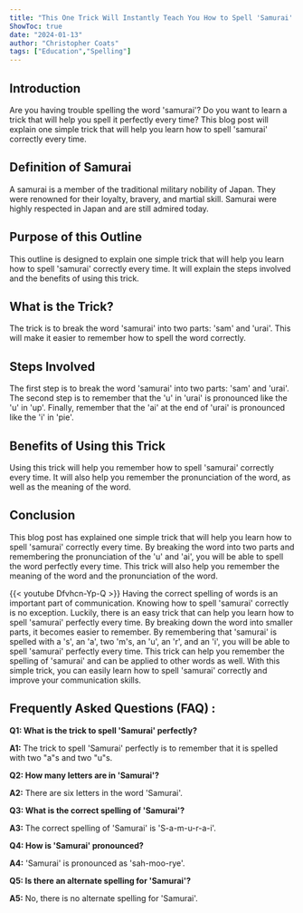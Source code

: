 ```yaml
---
title: "This One Trick Will Instantly Teach You How to Spell 'Samurai' Perfectly Every Time!"
ShowToc: true 
date: "2024-01-13"
author: "Christopher Coats" 
tags: ["Education","Spelling"]
---
```

## Introduction

Are you having trouble spelling the word 'samurai'? Do you want to learn a trick that will help you spell it perfectly every time? This blog post will explain one simple trick that will help you learn how to spell 'samurai' correctly every time.

## Definition of Samurai

A samurai is a member of the traditional military nobility of Japan. They were renowned for their loyalty, bravery, and martial skill. Samurai were highly respected in Japan and are still admired today.

## Purpose of this Outline

This outline is designed to explain one simple trick that will help you learn how to spell 'samurai' correctly every time. It will explain the steps involved and the benefits of using this trick.

## What is the Trick?

The trick is to break the word 'samurai' into two parts: 'sam' and 'urai'. This will make it easier to remember how to spell the word correctly.

## Steps Involved

The first step is to break the word 'samurai' into two parts: 'sam' and 'urai'. The second step is to remember that the 'u' in 'urai' is pronounced like the 'u' in 'up'. Finally, remember that the 'ai' at the end of 'urai' is pronounced like the 'i' in 'pie'.

## Benefits of Using this Trick

Using this trick will help you remember how to spell 'samurai' correctly every time. It will also help you remember the pronunciation of the word, as well as the meaning of the word.

## Conclusion

This blog post has explained one simple trick that will help you learn how to spell 'samurai' correctly every time. By breaking the word into two parts and remembering the pronunciation of the 'u' and 'ai', you will be able to spell the word perfectly every time. This trick will also help you remember the meaning of the word and the pronunciation of the word.

{{< youtube Dfvhcn-Yp-Q >}} 
Having the correct spelling of words is an important part of communication. Knowing how to spell 'samurai' correctly is no exception. Luckily, there is an easy trick that can help you learn how to spell 'samurai' perfectly every time. By breaking down the word into smaller parts, it becomes easier to remember. By remembering that 'samurai' is spelled with a 's', an 'a', two 'm's, an 'u', an 'r', and an 'i', you will be able to spell 'samurai' perfectly every time. This trick can help you remember the spelling of 'samurai' and can be applied to other words as well. With this simple trick, you can easily learn how to spell 'samurai' correctly and improve your communication skills.

## Frequently Asked Questions (FAQ) :
**Q1: What is the trick to spell 'Samurai' perfectly?**

**A1:** The trick to spell 'Samurai' perfectly is to remember that it is spelled with two "a"s and two "u"s.

**Q2: How many letters are in 'Samurai'?**

**A2:** There are six letters in the word 'Samurai'.

**Q3: What is the correct spelling of 'Samurai'?**

**A3:** The correct spelling of 'Samurai' is 'S-a-m-u-r-a-i'.

**Q4: How is 'Samurai' pronounced?**

**A4:** 'Samurai' is pronounced as 'sah-moo-rye'.

**Q5: Is there an alternate spelling for 'Samurai'?**

**A5:** No, there is no alternate spelling for 'Samurai'.





